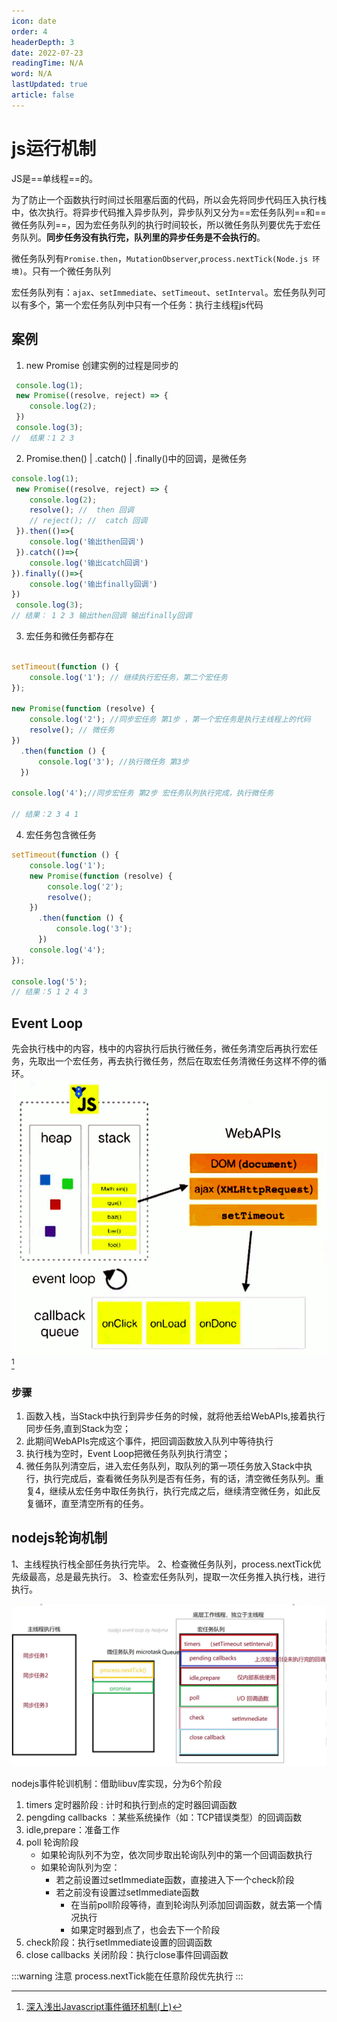 ```yaml
---
icon: date
order: 4
headerDepth: 3
date: 2022-07-23
readingTime: N/A
word: N/A
lastUpdated: true
article: false
---
```


# js运行机制

JS是==单线程==的。

为了防止一个函数执行时间过长阻塞后面的代码，所以会先将同步代码压入执行栈中，依次执行。将异步代码推入异步队列，异步队列又分为==宏任务队列==和==微任务队列==，因为宏任务队列的执行时间较长，所以微任务队列要优先于宏任务队列。**同步任务没有执行完，队列里的异步任务是不会执行的**。

微任务队列有`Promise.then`，`MutationObserver`,`process.nextTick(Node.js 环境)`。只有一个微任务队列

宏任务队列有：`ajax`、`setImmediate`、`setTimeout`、`setInterval`。宏任务队列可以有多个，第一个宏任务队列中只有一个任务：执行主线程js代码

## 案例

1. new Promise 创建实例的过程是同步的
```js
 console.log(1);
 new Promise((resolve, reject) => {
    console.log(2);
 })
 console.log(3);
//  结果：1 2 3
```
2. Promise.then() | .catch() |  .finally()中的回调，是微任务
```js
console.log(1);
 new Promise((resolve, reject) => {
    console.log(2);
    resolve(); //  then 回调
    // reject(); //  catch 回调
 }).then(()=>{
    console.log('输出then回调')
 }).catch(()=>{
    console.log('输出catch回调')
}).finally(()=>{
    console.log('输出finally回调')
})
 console.log(3);
// 结果： 1 2 3 输出then回调 输出finally回调
```
3. 宏任务和微任务都存在
```js

setTimeout(function () { 
    console.log('1'); // 继续执行宏任务，第二个宏任务
});
 
new Promise(function (resolve) {
    console.log('2'); //同步宏任务 第1步 ，第一个宏任务是执行主线程上的代码
    resolve(); // 微任务
})
  .then(function () {
      console.log('3'); //执行微任务 第3步
  })
     
console.log('4');//同步宏任务 第2步 宏任务队列执行完成，执行微任务

// 结果：2 3 4 1
```
4. 宏任务包含微任务
```js
setTimeout(function () {
    console.log('1');
    new Promise(function (resolve) {
        console.log('2');
        resolve();
    })
      .then(function () {
          console.log('3');
      })
    console.log('4');
});
 
console.log('5');
// 结果：5 1 2 4 3
```
## Event Loop
 先会执行栈中的内容，栈中的内容执行后执行微任务，微任务清空后再执行宏任务，先取出一个宏任务，再去执行微任务，然后在取宏任务清微任务这样不停的循环。
 ![EventLoop](image.png)[^1]

### 步骤

1. 函数入栈，当Stack中执行到异步任务的时候，就将他丢给WebAPIs,接着执行同步任务,直到Stack为空；
2. 此期间WebAPIs完成这个事件，把回调函数放入队列中等待执行
3. 执行栈为空时，Event Loop把微任务队列执行清空；
4. 微任务队列清空后，进入宏任务队列，取队列的第一项任务放入Stack中执行，执行完成后，查看微任务队列是否有任务，有的话，清空微任务队列。重复4，继续从宏任务中取任务执行，执行完成之后，继续清空微任务，如此反复循环，直至清空所有的任务。

## nodejs轮询机制

1、主线程执行栈全部任务执行完毕。
2、检查微任务队列，process.nextTick优先级最高，总是最先执行。
3、检查宏任务队列，提取一次任务推入执行栈，进行执行。

![nodejs轮询机制](image-1.png)

nodejs事件轮训机制：借助libuv库实现，分为6个阶段
1. timers 定时器阶段 : 计时和执行到点的定时器回调函数
2. pengding callbacks ：某些系统操作（如：TCP错误类型）的回调函数
3. idle,prepare：准备工作
4. poll 轮询阶段
    - 如果轮询队列不为空，依次同步取出轮询队列中的第一个回调函数执行
    - 如果轮询队列为空：
        - 若之前设置过setImmediate函数，直接进入下一个check阶段
        - 若之前没有设置过setImmediate函数
            - 在当前poll阶段等待，直到轮询队列添加回调函数，就去第一个情况执行
            - 如果定时器到点了，也会去下一个阶段
5. check阶段：执行setImmediate设置的回调函数
6. close callbacks 关闭阶段：执行close事件回调函数


:::warning 注意
process.nextTick能在任意阶段优先执行
:::


[^1]:[深入浅出Javascript事件循环机制(上)](https://zhuanlan.zhihu.com/p/26229293)